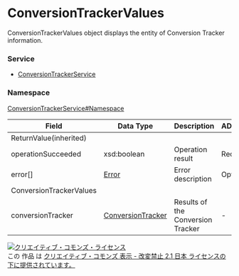 # ConversionTrackerValues
ConversionTrackerValues object displays the entity of Conversion Tracker information.
### Service
+ [ConversionTrackerService](../../services/ConversionTrackerService.md)

### Namespace
[ConversionTrackerService#Namespace](../../services/ConversionTrackerService.md#namespace)

| Field | Data Type | Description | ADD | SET | 
|---|---|---|---|---|
| ReturnValue(inherited)|||||
| operationSucceeded| xsd:boolean| Operation result| Req| Req |
| error[]| <a href="../Common/Error.md">Error</a>| Error description| Opt| Opt |
| ConversionTrackerValues|||||
| conversionTracker| <a href="./ConversionTracker.md">ConversionTracker</a>| Results of the Conversion Tracker| -| - |

<a rel="license" href="http://creativecommons.org/licenses/by-nd/2.1/jp/"><img alt="クリエイティブ・コモンズ・ライセンス" style="border-width:0" src="https://i.creativecommons.org/l/by-nd/2.1/jp/88x31.png" /></a><br />この 作品 は <a rel="license" href="http://creativecommons.org/licenses/by-nd/2.1/jp/">クリエイティブ・コモンズ 表示 - 改変禁止 2.1 日本 ライセンスの下に提供されています。</a>
